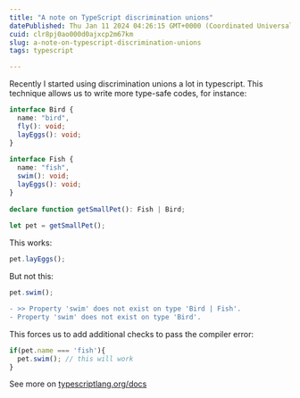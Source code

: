 ```yaml
---
title: "A note on TypeScript discrimination unions"
datePublished: Thu Jan 11 2024 04:26:15 GMT+0000 (Coordinated Universal Time)
cuid: clr8pj0ao000d0ajxcp2m67km
slug: a-note-on-typescript-discrimination-unions
tags: typescript

---
```


Recently I started using discrimination unions a lot in typescript.
This technique allows us to write more type-safe codes, for instance:
```typescript
interface Bird {
  name: "bird",
  fly(): void;
  layEggs(): void;
}
 
interface Fish {
  name: "fish",
  swim(): void;
  layEggs(): void;
}
 
declare function getSmallPet(): Fish | Bird;
 
let pet = getSmallPet();

```
This works:
```typescript
pet.layEggs();
```
But not this:
```typescript 
pet.swim(); 
```
```diff
- >> Property 'swim' does not exist on type 'Bird | Fish'.
- Property 'swim' does not exist on type 'Bird'.
```
This forces us to add additional checks to pass the compiler error:
```typescript
if(pet.name === 'fish'){
  pet.swim(); // this will work
}
```
 See more on [typescriptlang.org/docs](https://www.typescriptlang.org/docs/handbook/unions-and-intersections.html#discriminating-unions) 
